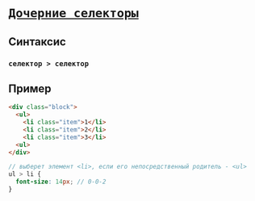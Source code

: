 # [`Дочерние селекторы`](../index.md)

## Синтаксис

### `селектор > селектор`

## Пример

```html
<div class="block">
  <ul>
    <li class="item">1</li>
    <li class="item">2</li>
    <li class="item">3</li>
  <ul>
</div>
```

```scss
// выберет элемент <li>, если его непосредственный родитель - <ul>
ul > li {
  font-size: 14px; // 0-0-2
}
```
